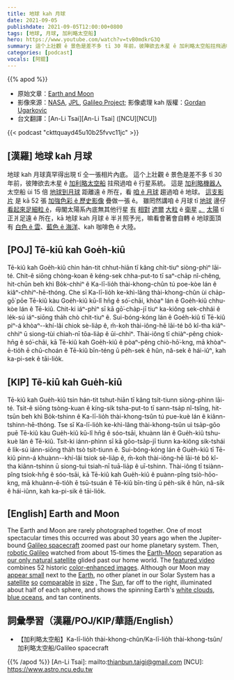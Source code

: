 ```yaml
---
title: 地球 kah 月球
date: 2021-09-05
publishdate: 2021-09-05T12:00:00+0800
tags: [地球, 月球, 加利略太空船]
hero: https://www.youtube.com/watch?v=tvB0mdkrG3Q
summary: 這个上壯觀 ê 景色是差不多 tī 30 年前，彼陣欲去木星 ê 加利略太空船拄飛過咱 ê 行星系統。
categories: [podcast]
vocals: [阿錕]
---
```


{{% apod %}}

- 原始文章：[Earth and Moon](https://apod.nasa.gov/apod/ap210905.html)
- 影像來源：[NASA](https://www.nasa.gov/), [JPL](https://www.jpl.nasa.gov/), [Galileo Project](https://solarsystem.nasa.gov/missions/galileo/overview/); 影像處理 kah 版權：[Gordan Ugarkovic](https://www.planetary.org/profiles/gordan-ugarkovic)
- 台文翻譯：[An-Li Tsai][An-Li Tsai] ([NCU][NCU])

{{< podcast "ckttquayd45u10b25fvvc11jc" >}}

## [漢羅] 地球 kah 月球
地球 kah 月球真罕得出現 tī 仝一張相片內底。
這个上壯觀 ê 景色是差不多 tī 30 年前，彼陣欲去木星 ê [加利略太空船][Galileo spacecraft] 拄飛過咱 ê 行星系統。
這是 [加利略機器人][robotic Galileo] 太空船 ùi 15 倍 [地球到月球][Earth-Moon] 距離遠 ê 所在，看 [咱 ê 月球][our only natural satellite] 趨過咱 ê 地球。
[這支影片][featured video] 是 kā 52 張 [加強色彩 ê 歷史影像][color-enhanced images] 疊做一張 ê。
雖罔然講咱 ê 月球 tī [地球][Earth] 邊仔 [看起來足細粒 ê][appear small]，毋閣太陽系內底無其他行星 [有][in] [相對][comparable] [遮爾][so] [大粒][size]  ê [衛星][satellite] [。][.]
[太陽][Sun] tī 正爿足遠 ê 所在，kā 地球 kah 月球 ê 半爿照予光，嘛看會著會自轉 ê 地球面頂有 [白色 ê 雲][white clouds]、[藍色 ê 海洋][blue oceans]、kah 咖啡色 ê 大陸。

## [POJ] Tē-kiû kah Goe̍h-kiû
Tē-kiû kah Goe̍h-kiû chin hán-tit chhut-hiān tī kâng chi̍t-tiuⁿ siòng-phìⁿ lāi-té.
Chit-ê siōng chòng-koan ê kéng-sek chha-put-to tī saⁿ-cha̍p nî-chêng, hit-chūn beh khì Bo̍k-chhiⁿ ê Ka-lī-lio̍h thài-khong-chûn tú poe-kòe lán ê kiâⁿ-chhiⁿ-hē-thóng.
Che sī Ka-lī-lio̍h ke-khì-lâng thài-khong-chûn ùi cha̍p-gō͘ pōe Tē-kiû kàu Goe̍h-kiû kū-lî hn̄g ê só͘-chāi, khòaⁿ lán ê Goe̍h-kiû chhu-kòe lán ê Tē-kiû.
Chit-ki iáⁿ-phìⁿ sī kā gō͘-cha̍p-jī tiuⁿ ka-kiông sek-chhái ê le̍k-sú iáⁿ-siōng tha̍h chò chit-tiuⁿ ê.
Sui-bóng-kóng lán ê Goe̍h-kiû tī Tē-kiû piⁿ-á khòaⁿ--khí-lâi chiok sè-lia̍p ê, m̄-koh thài-iông-hē lāi-té bô kî-tha kiâⁿ-chhiⁿ ū siong-tùi chiah-nī tōa-lia̍p ê ūi-chhiⁿ.
Thài-iông tī chiàⁿ-pêng chiok-hn̄g ê só͘-chāi, kā Tē-kiû kah Goe̍h-kiû ê pòaⁿ-pêng chiò-hō͘-kng, mā khòaⁿ-ē-tio̍h ē chū-choán ê Tē-kiû bīn-téng ū pe̍h-sek ê hûn, nâ-sek ê hái-iûⁿ, kah ka-pi-sek ê tāi-lio̍k.

## [KIP] Tē-kiû kah Gue̍h-kiû
Tē-kiû kah Gue̍h-kiû tsin hán-tit tshut-hiān tī kâng tsi̍t-tiunn siòng-phìnn lāi-té.
Tsit-ê siōng tsòng-kuan ê kíng-sik tsha-put-to tī sann-tsa̍p nî-tsîng, hit-tsūn beh khì Bo̍k-tshinn ê Ka-lī-lio̍h thài-khong-tsûn tú pue-kuè lán ê kiânn-tshinn-hē-thóng.
Tse sī Ka-lī-lio̍h ke-khì-lâng thài-khong-tsûn uì tsa̍p-gōo puē Tē-kiû kàu Gue̍h-kiû kū-lî hn̄g ê sóo-tsāi, khuànn lán ê Gue̍h-kiû tshu-kuè lán ê Tē-kiû.
Tsit-ki iánn-phìnn sī kā gōo-tsa̍p-jī tiunn ka-kiông sik-tshái ê li̍k-sú iánn-siōng tha̍h tsò tsit-tiunn ê.
Sui-bóng-kóng lán ê Gue̍h-kiû tī Tē-kiû pinn-á khuànn--khí-lâi tsiok sè-lia̍p ê, m̄-koh thài-iông-hē lāi-té bô kî-tha kiânn-tshinn ū siong-tuì tsiah-nī tuā-lia̍p ê uī-tshinn.
Thài-iông tī tsiànn-pîng tsiok-hn̄g ê sóo-tsāi, kā Tē-kiû kah Gue̍h-kiû ê puànn-pîng tsiò-hōo-kng, mā khuànn-ē-tio̍h ē tsū-tsuán ê Tē-kiû bīn-tíng ū pe̍h-sik ê hûn, nâ-sik ê hái-iûnn, kah ka-pi-sik ê tāi-lio̍k.

## [English] Earth and Moon
The Earth and Moon are rarely photographed together.
One of most spectacular times this occurred was about 30 years ago when the Jupiter-bound [Galileo spacecraft][Galileo spacecraft] zoomed past our home planetary system.
Then, [robotic Galileo][robotic Galileo] watched from about 15-times the [Earth-Moon][Earth-Moon] separation as [our only natural satellite][our only natural satellite] glided past our home world.
The [featured video][featured video] combines 52 historic [color-enhanced images][color-enhanced images].
Although our Moon may [appear small][appear small] next to the [Earth][Earth], no other planet in our Solar System has a [satellite][satellite] [so][so] [comparable][comparable] [in][in] [size][size] [.][.] The [Sun][Sun], far off to the right, illuminated about half of each sphere, and shows the spinning Earth's [white clouds][white clouds], [blue oceans][blue oceans], and tan continents.

## 詞彙學習（漢羅/POJ/KIP/華語/English）
- 【加利略太空船】Ka-lī-lio̍h thài-khong-chûn/Ka-lī-lio̍h thài-khong-tsûn/加利略太空船/Galileo spacecraft

{{% /apod %}}
[An-Li Tsai]: mailto:thianbun.taigi@gmail.com
[NCU]: https://www.astro.ncu.edu.tw


[Galileo spacecraft]:https://en.wikipedia.org/wiki/Galileo_(spacecraft)
[robotic Galileo]:https://solarsystem.nasa.gov/missions/galileo/timeline/#launch
[Earth-Moon]:https://www.theatlantic.com/photo/2017/04/portraits-of-the-earth-moon-system/524121/
[our only natural satellite]:https://solarsystem.nasa.gov/moons/earths-moon/overview/
[featured video]:https://www.flickr.com/photos/ugordan/4200521241/in/photostream/
[color-enhanced images]:https://nssdc.gsfc.nasa.gov/photo_gallery/caption/gal_earth_moon.txt
[appear small]:https://1funny.com/wp-content/uploads/2009/06/big-dog-small-kitten.jpg
[Earth]:https://solarsystem.nasa.gov/planets/earth/in-depth/
[satellite]:https://apod.nasa.gov/apod/ap150807.html
[so]:https://apod.nasa.gov/apod/ap141104.html
[comparable]:https://apod.nasa.gov/apod/ap100901.html
[in]:https://apod.nasa.gov/apod/ap030526.html
[size]:https://apod.nasa.gov/apod/ap011015.html
[.]:https://apod.nasa.gov/apod/ap980904.html
[Sun]:https://solarsystem.nasa.gov/solar-system/sun/by-the-numbers/
[white clouds]:https://apod.nasa.gov/apod/ap130331.html
[blue oceans]:https://www.scientificamerican.com/article/why-does-the-ocean-appear/
